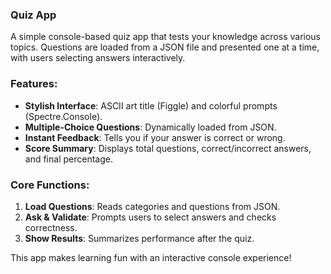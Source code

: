 ### Quiz App

A simple console-based quiz app that tests your knowledge across various topics. Questions are loaded from a JSON file and presented one at a time, with users selecting answers interactively.

### **Features**:
- **Stylish Interface**: ASCII art title (Figgle) and colorful prompts (Spectre.Console).
- **Multiple-Choice Questions**: Dynamically loaded from JSON.
- **Instant Feedback**: Tells you if your answer is correct or wrong.
- **Score Summary**: Displays total questions, correct/incorrect answers, and final percentage.

### **Core Functions**:
1. **Load Questions**: Reads categories and questions from JSON.
2. **Ask & Validate**: Prompts users to select answers and checks correctness.
3. **Show Results**: Summarizes performance after the quiz.

This app makes learning fun with an interactive console experience!
